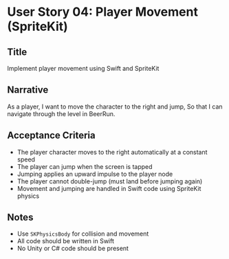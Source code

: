 # User Story 04: Player Movement (SpriteKit)

## Title
Implement player movement using Swift and SpriteKit

## Narrative
As a player,
I want to move the character to the right and jump,
So that I can navigate through the level in BeerRun.

## Acceptance Criteria
- The player character moves to the right automatically at a constant speed
- The player can jump when the screen is tapped
- Jumping applies an upward impulse to the player node
- The player cannot double-jump (must land before jumping again)
- Movement and jumping are handled in Swift code using SpriteKit physics

## Notes
- Use `SKPhysicsBody` for collision and movement
- All code should be written in Swift
- No Unity or C# code should be present